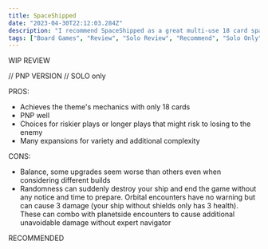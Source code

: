 ```yaml
---
title: SpaceShipped
date: "2023-04-30T22:12:03.284Z"
description: "I recommend SpaceShipped as a great multi-use 18 card space merchant adventure."
tags: ["Board Games", "Review", "Solo Review", "Recommend", "Solo Only"]
---
```


WIP REVIEW

// PNP VERSION
// SOLO only

PROS:

- Achieves the theme's mechanics with only 18 cards
- PNP well
- Choices for riskier plays or longer plays that might risk to losing to the enemy
- Many expansions for variety and additional complexity

CONS:

- Balance, some upgrades seem worse than others even when considering different builds
- Randomness can suddenly destroy your ship and end the game without any notice and time to prepare. Orbital encounters have no warning but can cause 3 damage (your ship without shields only has 3 health). These can combo with planetside encounters to cause additional unavoidable damage without expert navigator

RECOMMENDED
